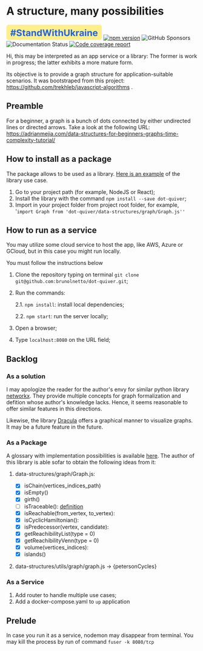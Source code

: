 # A structure, many possibilities

[![StandWithUkraine](https://raw.githubusercontent.com/vshymanskyy/StandWithUkraine/main/badges/StandWithUkraine.svg)](https://github.com/vshymanskyy/StandWithUkraine/blob/main/docs/README.md)
[![npm version](https://img.shields.io/npm/v/dot-quiver)](https://www.npmjs.com/package/dot-quiver)
![GitHub Sponsors](https://img.shields.io/github/sponsors/dot-quiver)
![Documentation Status](https://img.shields.io/npm/l/dot-quiver)
[![Code coverage report](https://codecov.io/gh/dot-quiver/dot-quiver-api/branch/main/graph/badge.svg?token=U6VOO56PDL)](https://app.codecov.io/gh/dot-quiver/dot-quiver-api)

Hi, this may be interpreted as an app service or a library: The former is work in progress; the latter exhibits a more mature form.

Its objective is to provide a graph structure for application-suitable scenarios. It was bootstraped from this project: https://github.com/trekhleb/javascript-algorithms .

## Preamble

For a beginner, a graph is a bunch of dots connected by either undirected lines or directed arrows. Take a look at the following URL: https://adrianmejia.com/data-structures-for-beginners-graphs-time-complexity-tutorial/

## How to install as a package

The package allows to be used as a library. [Here is an example](https://github.com/brunolnetto/node-link-use-case) of the library use case.

1) Go to your project path (for example, NodeJS or React);
2) Install the library with the command ```npm install --save dot-quiver```;
3) Import in your project folder from project root folder, for example, '```import Graph from 'dot-quiver/data-structures/graph/Graph.js''```

## How to run as a service

You may utilize some cloud service to host the app, like AWS, Azure or GCloud, but in this case you might run locally.

You must follow the instructions below

1) Clone the repository typing on terminal `git clone git@github.com:brunolnetto/dot-quiver.git`;
2) Run the commands:
    
    2.1. `npm install`: install local dependencies;
    
    2.2. `npm start`: run the server locally;

3) Open a browser;
4) Type `localhost:8080` on the URL field;

## Backlog

### As a solution

I may apologize the reader for the author's envy for similar python library [networkx](https://networkx.org/documentation/stable/reference/classes/index.html). They provide multiple concepts for graph formalization and defition whose author's knowledge lacks. Hence, it seems reasonable to offer similar features in this directions.

Likewise, the library [Dracula](https://www.graphdracula.net/) offers a graphical manner to visualize graphs. It may be a future feature in the future.

### As a Package

A glossary with implementation possibilities is available [here](https://en.wikipedia.org/wiki/Glossary_of_graph_theory). The author of this library is able sofar to obtain the following ideas from it:

1. data-structures/graph/Graph.js:

    - [x] isChain(vertices_indices_path)
    - [x] isEmpty()
    - [x] girth()
    - [ ] isTraceable(): [definition](https://mathworld.wolfram.com/TraceableGraph.html)
    - [x] isReachable(from_vertex, to_vertex):
    - [x] isCyclicHamiltonian(): 
    - [x] isPredecessor(vertex, candidate):
    - [x] getReachibilityList(type = 0)
    - [x] getReachibilityVenn(type = 0)
    - [x] volume(vertices_indices):
    - [x] islands()

4. data-structures/utils/graph/graph.js -> {petersonCycles}

### As a Service

1. Add router to handle multiple use cases;
2. Add a docker-compose.yaml to ```up``` application

## Prelude

In case you run it as a service, nodemon may disappear from terminal. You may kill the process by run of command ```fuser -k 8080/tcp``` 

